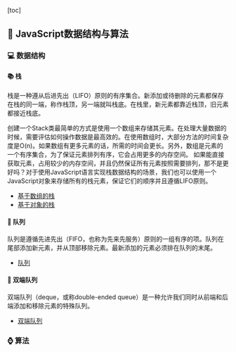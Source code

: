 [toc]
## 🗽 JavaScript数据结构与算法

### 💻 数据结构
#### 📚 栈
栈是一种遵从后进先出（LIFO）原则的有序集合。新添加或待删除的元素都保存在栈的同一端，称作栈顶，另一端就叫栈底。在栈里，新元素都靠近栈顶，旧元素都接近栈底。

创建一个Stack类最简单的方式是使用一个数组来存储其元素。在处理大量数据的时候，需要评估如何操作数据是最高效的。在使用数组时，大部分方法的时间复杂度是O(n)。如果数组有更多元素的话，所需的时间会更长。另外，数组是元素的一个有序集合，为了保证元素排列有序，它会占用更多的内存空间。
如果能直接获取元素，占用较少的内存空间，并且仍然保证所有元素按照需要排列，那不是更好吗？对于使用JavaScript语言实现栈数据结构的场景，我们也可以使用一个JavaScript对象来存储所有的栈元素，保证它们的顺序并且遵循LIFO原则。
- [基于数组的栈](data-structures/stack/stack-array.js)
- [基于对象的栈](data-structures/stack/stack-object.js)

#### 🧮 队列

队列是遵循先进先出（FIFO，也称为先来先服务）原则的一组有序的项。队列在尾部添加新元素，并从顶部移除元素。最新添加的元素必须排在队列的末尾。
- [队列](data-structures/queue/queue.js)

#### 🚟 双端队列

双端队列（deque，或称double-ended queue）是一种允许我们同时从前端和后端添加和移除元素的特殊队列。
- [双端队列](data-structures/queue/deque.js)

### ⌚️ 算法